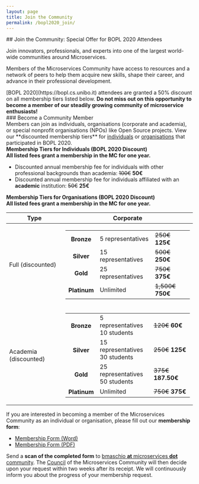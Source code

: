 ```yaml
---
layout: page
title: Join the Community
permalink: /bopl2020_join/
---
```


<div class="container">
<div class="row">
<div class="col-xs-12" markdown="1">

<div class="section-title" markdown="1">
## Join the Community: Special Offer for BOPL 2020 Attendees
</div>

Join innovators, professionals, and experts into one of the largest world-wide communities around Microservices.

Members of the Microservices Community have access to resources and a network of peers to help them acquire new skills, shape their career, and advance in their professional development.

<div class="alert alert-success" role="alert" markdown="1">
[BOPL 2020](https://bopl.cs.unibo.it) attendees are granted a 50% discount on all membership tiers listed below. <b>Do not miss out on this opportunity to become a member of our steadily growing community of microservice enthusiasts!</b>
</div>

<div class="section-title" markdown="1">
### Become a Community Member
</div>
Members can join as individuals, organisations (corporate and academia), or special nonprofit organisations (NPOs) like Open Source projects. View our **discounted membership tiers** for
<a href="#" onclick="$('#collapseMembershipTierIndividualsTitle').trigger('click');">individuals</a>
or
<a href="#" onclick="$('#collapseMembershipTierCorporateTitle').trigger('click');"> organisations</a> that participated in BOPL 2020.

  <div class="card card-body">
    <div class="panel panel-info">
        <div style="cursor: pointer;" class="panel-heading" data-toggle="collapse" href="#collapseMembershipTierIndividuals" aria-expanded="false" aria-controls="collapseMembershipTierIndividuals" id="collapseMembershipTierIndividualsTitle" onclick="$(this).find('i').toggle();">
        <strong><i class="fa fa-angle-right" aria-hidden="true"></i> Membership Tiers for Individuals (BOPL 2020 Discount)</strong>
        </div>
        <div class="panel-body collapse" id="collapseMembershipTierIndividuals">
            <b>All listed fees grant a membership in the MC for one year.</b>
            <ul>
                <li>Discounted annual membership fee for individuals with other professional backgrounds than academia: <s>100€</s> <strong>50€</strong></li>
                <li>Discounted annual membership fee for individuals affiliated with an <strong>academic</strong> institution: <s>50€</s> <strong>25€</strong></li>
            </ul>
        </div>
    </div>
  </div>

  <div class="card card-body">
    <div class="panel panel-info">
        <div class="panel-heading" style="cursor: pointer;" data-toggle="collapse" href="#collapseMembershipTierCorporate" aria-expanded="false" aria-controls="collapseMembershipTierCorporate" id="collapseMembershipTierCorporateTitle" onclick="$(this).find('i').toggle();">
        <strong><i class="fa fa-angle-right" aria-hidden="true"></i> Membership Tiers for Organisations (BOPL 2020 Discount)</strong></div>
            <div class="panel-body collapse" id="collapseMembershipTierCorporate" >
    <style>
.table-borderless > tbody > tr > td,
.table-borderless > tbody > tr > th,
.table-borderless > tfoot > tr > td,
.table-borderless > tfoot > tr > th,
.table-borderless > thead > tr > td,
.table-borderless > thead > tr > th {
    border: none;
}
</style>
<b>All listed fees grant a membership in the MC for one year.</b>
<div style="margin: 10px 0;">
<table class="table">
  <thead>
    <tr>
      <th scope="col">Type</th>
      <th scope="col">Corporate</th>
    </tr>
  </thead>
  <tbody>
    <tr>
      <td scope="row" >Full (discounted)</td>
      <td>
        <table class="table table-borderless">
          <tbody>
            <tr>
              <th>Bronze</th>
              <td>5 representatives</td>
              <td><s>250€</s> <strong>125€</strong></td>
            </tr>
            <tr>
              <th>Silver</th>
              <td>15 representatives</td>
              <td><s>500€</s> <strong>250€</strong></td>
            </tr>
            <tr>
              <th>Gold</th>
              <td>25 representatives</td>
              <td><s>750€</s> <strong>375€</strong></td>
            </tr>
            <tr>
              <th>Platinum</th>
              <td>Unlimited</td>
              <td><s>1,500€</s> <strong>750€</strong></td>
            </tr>
          </tbody>
        </table>
    </td>
    </tr>
    <tr>
      <td scope="row" >Academia (discounted)</td>
      <td>
        <table class="table table-borderless">
          <tbody>
            <tr>
              <th>Bronze</th>
              <td>5 representatives<br/>10 students</td>
              <td><s>120€</s> <strong>60€</strong></td>
            </tr>
            <tr>
              <th>Silver</th>
              <td>15 representatives<br/>30 students</td>
              <td><s>250€</s> <strong>125€</strong></td>
            </tr>
            <tr>
              <th>Gold</th>
              <td>25 representatives<br/>50 students</td>
              <td><s>375€</s> <strong>187.50€</strong></td>
            </tr>
            <tr>
              <th>Platinum</th>
              <td>Unlimited</td>
              <td><s>750€</s> <strong>375€</strong></td>
            </tr>
          </tbody>
        </table>
    </td>
    </tr>
  </tbody>
</table>
</div>
</div>
</div>
</div>

If you are interested in becoming a member of the Microservices Community as an individual or organisation, please fill out our <b>membership form</b>:
- [Membership Form (Word)](/MC_Membership_Form_BOPL.docx)
- [Membership Form (PDF)](/MC_Membership_Form.pdf)

Send a <b>scan of the completed form</b> to <a href>bmaschio <b>at</b> microservices <b>dot</b> community</a>. The [Council](/boards) of the Microservices Community
will then decide upon your request within two weeks after its receipt. We will continuously inform you about the progress of your membership request.
